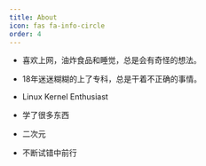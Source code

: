 ```yaml
---
title: About
icon: fas fa-info-circle
order: 4
---
```


- 喜欢上网，油炸食品和睡觉，总是会有奇怪的想法。​

- 18年迷迷糊糊的上了专科，总是干着不正确的事情。

- Linux Kernel Enthusiast

- 学了很多东西

- 二次元

- 不断试错中前行
